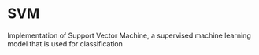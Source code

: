 # SVM
Implementation of Support Vector Machine, a supervised machine learning model that is used for classification

